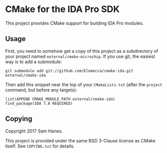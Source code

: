 # CMake for the IDA Pro SDK

This project provides CMake support for building IDA Pro modules.

## Usage

First, you need to somehow get a copy of this project as a subdirectory
of your project named `external/cmake-microchip`. If you use git, the
easiest way is to add a submodule:

    git submodule add git://github.com/Elemecca/cmake-ida.git external/cmake-ida

Then add this snippet near the top of your `CMakeLists.txt` (after the
`project` command, but before any targets):

    list(APPEND CMAKE_MODULE_PATH external/cmake-ida)
    find_package(IDA 7.0 REQUIRED)



## Copying

Copyright 2017 Sam Hanes.

This project is provided under the same BSD 3-Clause license as CMake
itself. See `COPYING.txt` for details.
